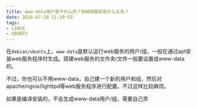 ```yaml
---
title: www-data用户是干什么的？和WEB服务有什么关系？
date: 2016-07-18 11:19:53
tags:
- LINUX
- UBUNTU
---
```

在`debian/ubuntu`上，`www-data`是默认运行web服务的用户/组，一般在通过apt安装web服务程序时生成。搭建web服务的文件夹/文件一般要设置成www-data的。

不过，你也可以不用www-data，自己建一个新的用户和组，然后对apache/ngnix/lighttpd等web服务程序进行配置。不过这样比较麻烦。

如果是编译安装的，不会生成www-data用户/组，需要自己弄
